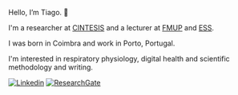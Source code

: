 Hello, I’m Tiago. 👋

I'm a researcher at [CINTESIS](https://cintesis.eu/pt/homepage/) and a lecturer at [FMUP](http://med.up.pt) and [ESS](http://ess.ipp.pt).

I was born in Coimbra and work in Porto, Portugal.

I'm interested in respiratory physiology, digital health and scientific methodology and writing.

[![Linkedin](https://img.shields.io/badge/LinkedIn-0077B5?style=for-the-badge&logo=linkedin&logoColor=white 'LinkedIn')](https://www.linkedin.com/in/tiagojcnt)
[![ResearchGate](https://img.shields.io/badge/Research_Gate-00CCBB.svg?&style=for-the-badge&logo=ResearchGate&logoColor=white 'ResearchGate')](https://www.researchgate.net/profile/Tiago-Jacinto)



<!---
tgjcnt/tgjcnt is a ✨ special ✨ repository because its `README.md` (this file) appears on your GitHub profile.
You can click the Preview link to take a look at your changes.
--->

